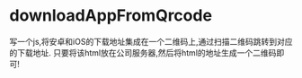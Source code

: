 # downloadAppFromQrcode
写一个js,将安卓和iOS的下载地址集成在一个二维码上,通过扫描二维码跳转到对应的下载地址.
只要将该html放在公司服务器,然后将html的地址生成一个二维码即可!
